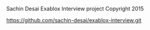 Sachin Desai
Exablox Interview project
Copyright 2015

https://github.com/sachin-desai/exablox-interview.git

